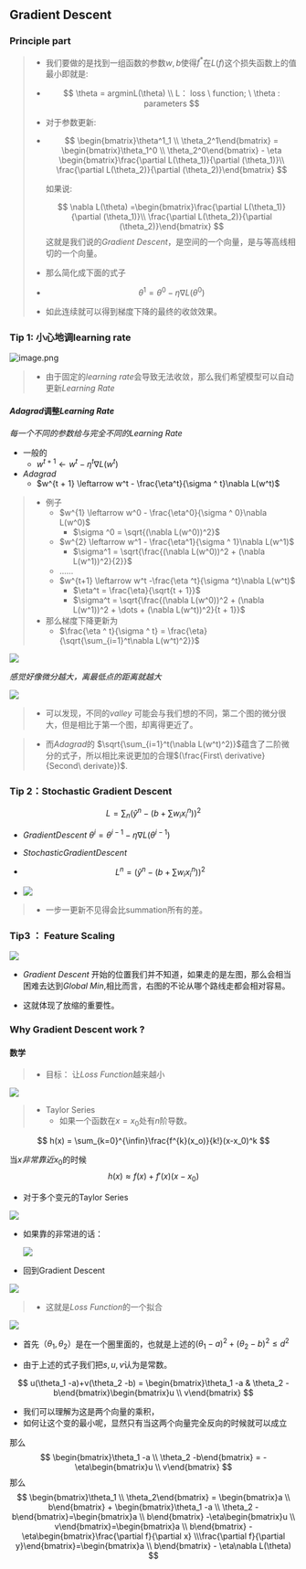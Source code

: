 ## Gradient Descent

### Principle part

> * 我们要做的是找到一组函数的参数$w, b$使得$f^*$在$L(f)$这个损失函数上的值最小即就是:
>
> * $$
>   \theta = argminL(\theta) \\
>   L： loss \ function; \ \theta : parameters
>   $$
>
> * 对于参数更新:
>
> * $$
>   \begin{bmatrix}\theta^1_1 \\ \theta_2^1\end{bmatrix} =
>   \begin{bmatrix}\theta_1^0 \\ \theta_2^0\end{bmatrix} -
>   \eta \begin{bmatrix}\frac{\partial L(\theta_1)}{\partial (\theta_1)}\\ \frac{\partial L(\theta_2)}{\partial (\theta_2)}\end{bmatrix}
>   $$
>
>   如果说:
>
>   
>   $$
>   \nabla L(\theta) =\begin{bmatrix}\frac{\partial L(\theta_1)}{\partial (\theta_1)}\\ \frac{\partial L(\theta_2)}{\partial (\theta_2)}\end{bmatrix}
>   $$
>   这就是我们说的$Gradient\ Descent$，是空间的一个向量，是与等高线相切的一个向量。
>
> * 那么简化成下面的式子
>
> * $$
>   \theta^1 = \theta^0 - \eta\nabla L(\theta^0)
>   $$
>
> * 如此连续就可以得到梯度下降的最终的收敛效果。

### Tip 1: 小心地调learning rate

![image.png](https://i.loli.net/2021/03/12/qgXwWsIa7ePyJrB.png)

> * 由于固定的$learning\  rate$会导致无法收敛，那么我们希望模型可以自动更新$Learning\ Rate$

#### $Adagrad$调整$Learning\ Rate$

*每一个不同的参数给与完全不同的$Learning\ Rate$*

* 一般的
  * $w^{t+1} \leftarrow w^t - \eta ^ t \nabla L(w^t)$
* $Adagrad$
  * $w^{t + 1} \leftarrow w^t - \frac{\eta^t}{\sigma ^ t}\nabla L(w^t)$

> * 例子
>   * $w^{1} \leftarrow w^0 - \frac{\eta^0}{\sigma ^ 0}\nabla L(w^0)$
>     * $\sigma ^0 = \sqrt{(\nabla L(w^0))^2}$
>   * $w^{2} \leftarrow w^1 - \frac{\eta^1}{\sigma ^ 1}\nabla L(w^1)$
>     * $\sigma^1 = \sqrt{\frac{(\nabla L(w^0))^2 + (\nabla L(w^1))^2}{2}}$
>   * ......
>   * $w^{t+1} \leftarrow w^t -\frac{\eta ^t}{\sigma ^t}\nabla L(w^t)$
>     * $\eta^t = \frac{\eta}{\sqrt{t + 1}}$
>     * $\sigma^t = \sqrt{\frac{(\nabla L(w^0))^2 + (\nabla L(w^1))^2 + \dots + (\nabla L(w^t))^2}{t + 1}}$
> * 那么梯度下降更新为
>   * $\frac{\eta ^ t}{\sigma ^ t} = \frac{\eta}{\sqrt{\sum_{i=1}^t\nabla L(w^t)^2}}$

![](https://img.imgdb.cn/item/604b60f45aedab222cd47adf.jpg)

*感觉好像微分越大，离最低点的距离就越大*

![](https://img.imgdb.cn/item/604b64ce5aedab222cd6ab93.jpg)

> * 可以发现，不同的$valley$ 可能会与我们想的不同，第二个图的微分很大，但是相比于第一个图，却离得更近了。

> * 而$Adagrad$的 $\sqrt{\sum_{i=1}^t(\nabla L(w^t)^2)}$蕴含了二阶微分的式子，所以相比来说更加的合理$(\frac{First\ derivative}{Second\ derivate})$.

### Tip 2：Stochastic Gradient Descent

$$
L = \sum_n(\hat y^n - (b + \sum w_ix_i^n))^2
$$

* $Gradient Descent$    $\theta ^ i = \theta^{i-1} - \eta \nabla L(\theta^{i-1})$

* $Stochastic Gradient Descent$

* $$
  L^n = (\hat y^n - (b + \sum w_ix_i^n))^2
  $$

* ![](https://img.imgdb.cn/item/604b67a05aedab222cd84514.jpg)

> * 一步一更新不见得会比summation所有的差。

### Tip3 ： Feature Scaling

![](https://img.imgdb.cn/item/604b68825aedab222cd8c529.jpg)

* $Gradient\ Descent$ 开始的位置我们并不知道，如果走的是左图，那么会相当困难去达到$Global\ Min$,相比而言，右图的不论从哪个路线走都会相对容易。

* 这就体现了放缩的重要性。

### Why Gradient Descent work ?

#### 数学

> * 目标： 让$Loss\ Function$越来越小

![](https://img.imgdb.cn/item/604b6a9a5aedab222cda20a1.jpg)

> * Taylor Series
>   * 如果一个函数在$x=x_0$处有$n$阶导数。

$$
h(x) = \sum_{k=0}^{\infin}\frac{f^{k}(x_o)}{k!}(x-x_0)^k
$$

当$x 非常靠近 x_0$的时候
$$
h(x) \approx f(x) + f'(x)(x-x_0)
$$

* 对于多个变元的Taylor Series

![](https://img.imgdb.cn/item/604b6c825aedab222cdb4e12.jpg)

* 如果靠的非常进的话：

  ![](https://img.imgdb.cn/item/604b6caf5aedab222cdb6ae6.jpg)

* 回到Gradient Descent

![](https://img.imgdb.cn/item/604b6d265aedab222cdbb5c2.jpg)

> * 这就是$Loss \ Function$的一个拟合

![](https://img.imgdb.cn/item/604b6e1e5aedab222cdc6104.jpg)

* 首先$（\theta_1, \theta_2）$是在一个圈里面的，也就是上述的$(\theta_1 - a)^2 + (\theta_2 - b)^2 \leq d^2$

* 由于上述的式子我们把$s, u, v$认为是常数。

$$
u(\theta_1 -a)+v(\theta_2 -b) = \begin{bmatrix}\theta_1 -a & \theta_2 -b\end{bmatrix}\begin{bmatrix}u \\ v\end{bmatrix}
$$

* 我们可以理解为这是两个向量的乘积，
* 如何让这个变的最小呢，显然只有当这两个向量完全反向的时候就可以成立

那么
$$
\begin{bmatrix}\theta_1 -a \\ \theta_2 -b\end{bmatrix} = -\eta\begin{bmatrix}u \\ v\end{bmatrix}
$$
那么
$$
\begin{bmatrix}\theta_1 \\ \theta_2\end{bmatrix} = \begin{bmatrix}a \\ b\end{bmatrix} + \begin{bmatrix}\theta_1 -a \\ \theta_2 -b\end{bmatrix}=\begin{bmatrix}a \\ b\end{bmatrix} -\eta\begin{bmatrix}u \\ v\end{bmatrix}=\begin{bmatrix}a \\ b\end{bmatrix} - \eta\begin{bmatrix}\frac{\partial f}{\partial x} \\\frac{\partial f}{\partial y}\end{bmatrix}=\begin{bmatrix}a \\ b\end{bmatrix} - \eta\nabla L(\theta)
$$
